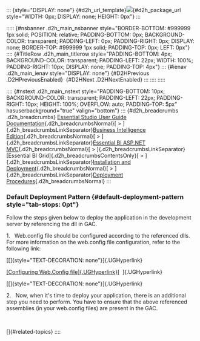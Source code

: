 ::: {style="DISPLAY: none"}
[](ms-xhelp:///?Id=d2h_url_template){#d2h_url_template}![](!package_url!){#d2h_package_url style="WIDTH: 0px; DISPLAY: none; HEIGHT: 0px"}
:::

::::: {#nsbanner .d2h_main_nsbanner style="BORDER-BOTTOM: #999999 1px solid; POSITION: relative; PADDING-BOTTOM: 0px; BACKGROUND-COLOR: transparent; PADDING-LEFT: 0px; PADDING-RIGHT: 0px; DISPLAY: none; BORDER-TOP: #999999 1px solid; PADDING-TOP: 0px; LEFT: 0px"}
:::: {#TitleRow .d2h_main_titlerow style="PADDING-BOTTOM: 4px; BACKGROUND-COLOR: transparent; PADDING-LEFT: 22px; WIDTH: 100%; PADDING-RIGHT: 10px; DISPLAY: none; PADDING-TOP: 4px"}
::: {#ienav .d2h_main_ienav style="DISPLAY: none"}
[](ms-xhelp:///?Id=6060730b-329d-428e-97a0-12d0486ac24c){#D2HPrevious .D2HPreviousEnabled}  [](ms-xhelp:///?Id=c8ff0dc6-09bd-40c7-8f87-ea0c57e06811){#D2HNext .D2HNextEnabled}
:::
::::
:::::

:::: {#nstext .d2h_main_nstext style="PADDING-BOTTOM: 10px; BACKGROUND-COLOR: transparent; PADDING-LEFT: 22px; PADDING-RIGHT: 10px; HEIGHT: 100%; OVERFLOW: auto; PADDING-TOP: 5px" hasuserbackground="true" valign="bottom"}
::: {#d2h_breadcrumbs .d2h_breadcrumbs}
[Essential Studio User Guide Documentation](ms-xhelp:///?Id=12457748-09e3-4d74-a240-8e049cedf030){.d2h_breadcrumbsNormal}[ \> ]{.d2h_breadcrumbsLinkSeparator}[Business Intelligence Edition](ms-xhelp:///?Id=fdf33dd8-62b2-47b9-ad7b-fc50e590bca5){.d2h_breadcrumbsNormal}[ \> ]{.d2h_breadcrumbsLinkSeparator}[Essential BI ASP.NET MVC](ms-xhelp:///?Id=32b055b8-3bdf-473c-bb73-f99a534ce79c){.d2h_breadcrumbsNormal}[ \> ]{.d2h_breadcrumbsLinkSeparator}[Essential BI Grid]{.d2h_breadcrumbsContentsOnly}[ \> ]{.d2h_breadcrumbsLinkSeparator}[Installation and Deployment](ms-xhelp:///?Id=1f20b70b-bb6c-4ae2-811f-5b58f30e2205){.d2h_breadcrumbsNormal}[ \> ]{.d2h_breadcrumbsLinkSeparator}[Deployment Procedures](ms-xhelp:///?Id=5efeead4-321d-4bea-884e-4d7da1027b51){.d2h_breadcrumbsNormal}
:::

### Default Deployment Pattern {#default-deployment-pattern style="tab-stops: 0pt"}

Follow the steps given below to deploy the application in the development server by referencing the dll in GAC.

1.   Web.config file should be configured according to the referenced dlls. For more information on the web.config file configuration, refer to the following link:

[[]{style="TEXT-DECORATION: none"}]{.UGHyperlink} 

[[Configuring Web.Config file]{.UGHyperlink}](ms-xhelp:///?Id=c9148d22-0d51-4973-8ba5-85e515056ff4)[  ]{.UGHyperlink}

[[]{style="TEXT-DECORATION: none"}]{.UGHyperlink} 

2.   Now, when it\'s time to deploy your application, there is an additional step you need to perform. You have to ensure that the above referenced assemblies (in your web.config files) are present in the GAC.

 

[]{#related-topics}
::::
